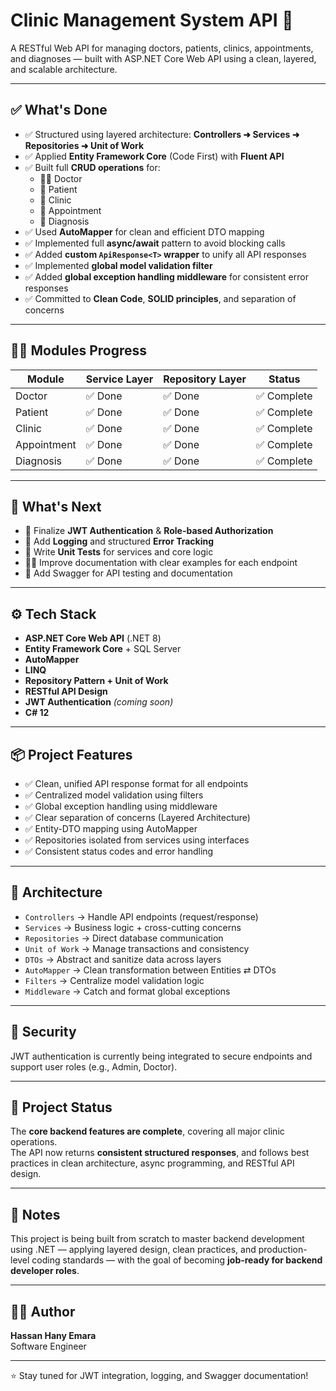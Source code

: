 # Clinic Management System API 🏥

A RESTful Web API for managing doctors, patients, clinics, appointments, and diagnoses — built with ASP.NET Core Web API using a clean, layered, and scalable architecture.

---

## ✅ What's Done

- ✅ Structured using layered architecture: **Controllers ➜ Services ➜ Repositories ➜ Unit of Work**
- ✅ Applied **Entity Framework Core** (Code First) with **Fluent API**
- ✅ Built full **CRUD operations** for:
  - 🧑‍⚕️ Doctor
  - 👤 Patient
  - 🏥 Clinic
  - 📅 Appointment
  - 📝 Diagnosis
- ✅ Used **AutoMapper** for clean and efficient DTO mapping
- ✅ Implemented full **async/await** pattern to avoid blocking calls
- ✅ Added **custom `ApiResponse<T>` wrapper** to unify all API responses
- ✅ Implemented **global model validation filter**
- ✅ Added **global exception handling middleware** for consistent error responses
- ✅ Committed to **Clean Code**, **SOLID principles**, and separation of concerns

---

## 👨‍⚕️ Modules Progress

| Module      | Service Layer | Repository Layer | Status        |
|-------------|---------------|------------------|----------------|
| Doctor      | ✅ Done        | ✅ Done           | ✅ Complete     |
| Patient     | ✅ Done        | ✅ Done           | ✅ Complete     |
| Clinic      | ✅ Done        | ✅ Done           | ✅ Complete     |
| Appointment | ✅ Done        | ✅ Done           | ✅ Complete     |
| Diagnosis   | ✅ Done        | ✅ Done           | ✅ Complete     |

---

## 🧩 What's Next

- 🔐 Finalize **JWT Authentication** & **Role-based Authorization**
- 🧾 Add **Logging** and structured **Error Tracking**
- 🧪 Write **Unit Tests** for services and core logic
- 🧑‍🏫 Improve documentation with clear examples for each endpoint
- 🚀 Add Swagger for API testing and documentation

---

## ⚙️ Tech Stack

- **ASP.NET Core Web API** (.NET 8)
- **Entity Framework Core** + SQL Server
- **AutoMapper**
- **LINQ**
- **Repository Pattern + Unit of Work**
- **RESTful API Design**
- **JWT Authentication** *(coming soon)*
- **C# 12**

---

## 📦 Project Features

- ✅ Clean, unified API response format for all endpoints
- ✅ Centralized model validation using filters
- ✅ Global exception handling using middleware
- ✅ Clear separation of concerns (Layered Architecture)
- ✅ Entity-DTO mapping using AutoMapper
- ✅ Repositories isolated from services using interfaces
- ✅ Consistent status codes and error handling

---

## 🧠 Architecture

- `Controllers` → Handle API endpoints (request/response)
- `Services` → Business logic + cross-cutting concerns
- `Repositories` → Direct database communication
- `Unit of Work` → Manage transactions and consistency
- `DTOs` → Abstract and sanitize data across layers
- `AutoMapper` → Clean transformation between Entities ⇄ DTOs
- `Filters` → Centralize model validation logic
- `Middleware` → Catch and format global exceptions

---

## 🔐 Security

JWT authentication is currently being integrated to secure endpoints and support user roles (e.g., Admin, Doctor).

---

## 🚀 Project Status

The **core backend features are complete**, covering all major clinic operations.  
The API now returns **consistent structured responses**, and follows best practices in clean architecture, async programming, and RESTful API design.

---

## 📌 Notes

This project is being built from scratch to master backend development using .NET — applying layered design, clean practices, and production-level coding standards — with the goal of becoming **job-ready for backend developer roles**.

---

## 🧑‍💻 Author

**Hassan Hany Emara**  
Software Engineer 

---

⭐ Stay tuned for JWT integration, logging, and Swagger documentation!  
